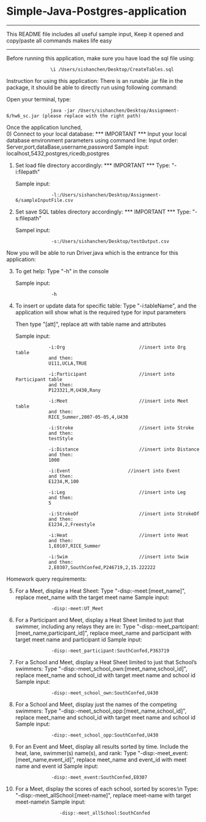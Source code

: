 # Simple-Java-Postgres-application

***********************************************************
This README file includes all useful sample input, 
Keep it opened and copy/paste all commands makes life easy
***********************************************************

Before running this application, make sure you have load the sql file using:

					\i /Users/sishanchen/Desktop/CreateTables.sql

Instruction for using this application:
There is an runable .jar file in the package, it should be able to directly run using following command:

Open your terminal, type:

					java -jar /Users/sishanchen/Desktop/Assignment-6/hw6_sc.jar (please replace with the right path)

Once the application lunched,  
0) Connect to your local database:
	*** IMPORTANT *** 
	Input your local database environment parameters using command line:
	Input order: Server,port,dataBase,username,password
	Sample input:
					localhost,5432,postgres,ricedb,postgres
					
					
1) Set load file directory accordingly:
	*** IMPORTANT *** 
	Type: "-i:filepath"
	
	Sample input: 
	
					-l:/Users/sishanchen/Desktop/Assignment-6/sampleInputFile.csv


2) Set save SQL tables directory accordingly:
	*** IMPORTANT *** 
	Type: "-s:filepath"
	
	Sampel input:
	
					-s:/Users/sishanchen/Desktop/testOutput.csv


Now you will be able to run Driver.java which is the entrance for this application:

3) To get help:
	Type "-h" in the console
	
	Sample input:
	
					-h
					
					
4) To insert or update data for specific table:
	Type "-i:tableName", and the application will show what is the required type for input parameters
	
	Then type "[att]", replace att with table name and attributes
	
	Sample input:
	
				   -i:Org							//insert into Org table
				   and then:
				   U111,UCLA,TRUE									
				   
				   -i:Participant					//insert into Participant table
				   and then:
				   P123321,M,U430,Rany								
				   
				   -i:Meet							//insert into Meet table
				   and then:
				   RICE_Summer,2007-05-05,4,U430					
				   
				   -i:Stroke						//insert into Stroke
				   and then:
				   testStyle										
				   
				   -i:Distance						//insert into Distance
				   and then:
				   1000												
				   
				   -i:Event						//insert into Event
				   and then:
				   E1234,M,100										
				   
				   -i:Leg							//insert into Leg
				   and then:
				   5												
				   
				   -i:StrokeOf						//insert into StrokeOf
				   and then:								
				   E1234,2,Freestyle
				   
				   -i:Heat							//insert into Heat
				   and then:
				   1,E0107,RICE_Summer								
				   
				   -i:Swim							//insert into Swim
				   and then:
				   2,E0307,SouthConfed,P246719,2,15.222222			
	
	
Homework query requirements:

5) For a Meet, display a Heat Sheet:
   Type "-disp:-meet:[meet_name]", replace meet_name with the target meet name
   Sample input: 
   
					-disp:-meet:UT_Meet


6) For a Participant and Meet, display a Heat Sheet limited to just that swimmer, 
   including any relays they are in:
   Type "-disp:-meet_partcipant:[meet_name,participant_id]", replace meet_name and 
   participant with target meet name and participant id
   Sample input: 
   
					-disp:-meet_participant:SouthConfed,P363719
	
	
7) For a School and Meet, display a Heat Sheet limited to just that School’s swimmers:
   Type "-disp:-meet_school_own:[meet_name,school_id]", replace meet_name and 
   school_id with target meet name and school id
   Sample input:
   
					-disp:-meet_school_own:SouthConfed,U430


8) For a School and Meet, display just the names of the competing swimmers:
   Type "-disp:-meet_school_opp:[meet_name,school_id]", replace meet_name and 
   school_id with target meet name and school id
   Sample input:   
   
   					-disp:-meet_school_opp:SouthConfed,U430
					
					
9) For an Event and Meet, display all results sorted by time. Include the heat, 
   lane, swimmer(s) name(s), and rank:
   Type "-disp:-meet_event:[meet_name,event_id]", replace meet_name and event_id
   with meet name and event id
   Sample input:    
   
   					-disp:-meet_event:SouthConfed,E0307
					
					
10) For a Meet, display the scores of each school, sorted by scores:\n
	Type: "-disp:-meet_allSchool:[meet-name]", replace meet-name with target meet-name\n
	Sample input: 
	
				        -disp:-meet_allSchool:SouthConfed
